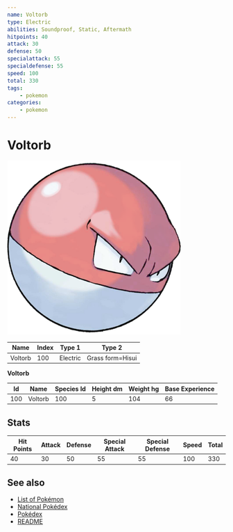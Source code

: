 ```yaml
---
name: Voltorb
type: Electric
abilities: Soundproof, Static, Aftermath
hitpoints: 40
attack: 30
defense: 50
specialattack: 55
specialdefense: 55
speed: 100
total: 330
tags:
    - pokemon
categories:
    - pokemon
---
```


# Voltorb


![Voltorb](images/100.png)

| **Name** | **Index** | **Type 1** | **Type 2** |
|----|----|----|----|
| Voltorb | 100 | Electric | Grass form=Hisui  |

**Voltorb** 




| **Id** | **Name** | **Species Id** | **Height dm** | **Weight hg** | **Base Experience** |
|--------|----------|----------------|------------|------------|---------------------|
| 100 | Voltorb | 100 | 5 | 104 | 66 |



## Stats

| **Hit Points** | **Attack** | **Defense** | **Special Attack** | **Special Defense** | **Speed** | **Total** |
|----------------|------------|-------------|--------------------|---------------------|-----------|-----------|
| 40 | 30 | 50 | 55 | 55 | 100 | 330 |

## See also

- [List of Pokémon](../pokemon.md)
- [National Pokédex](../national_pokedex.md)
- [Pokédex](../pokedex.md)
- [README](../README.md)

